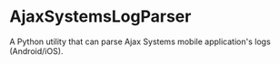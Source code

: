 # AjaxSystemsLogParser
A Python utility that can parse Ajax Systems mobile application's logs (Android/iOS).
